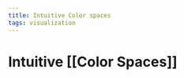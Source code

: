 ```yaml
---
title: Intuitive Color spaces
tags: visualization
---
```


# Intuitive [[Color Spaces]]
























































































